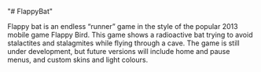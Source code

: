 "# FlappyBat" 

Flappy bat is an endless “runner” game in the style of the popular 2013 mobile game Flappy Bird. This game shows a radioactive bat trying to avoid stalactites and stalagmites while flying through a cave. The game is still under development, but future versions will include home and pause menus, and custom skins and light colours.
